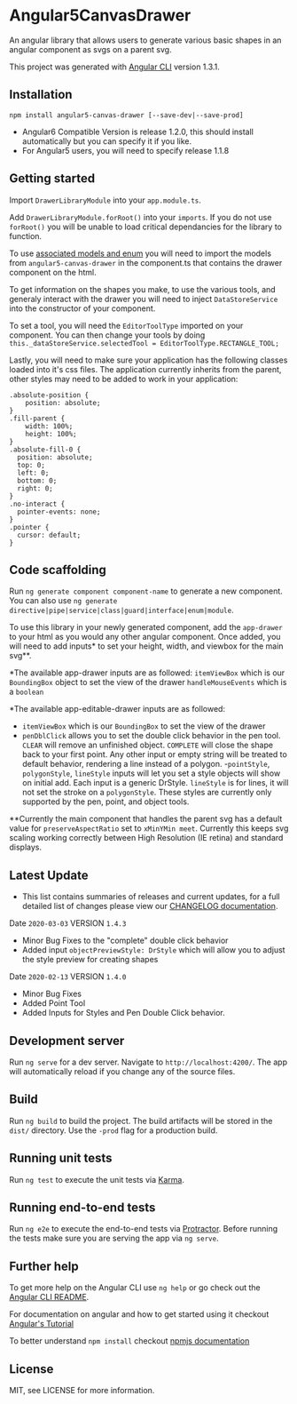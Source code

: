 # Angular5CanvasDrawer

An angular library that allows users to generate various basic shapes in an angular component as svgs on a parent svg.

This project was generated with [Angular CLI](https://github.com/angular/angular-cli) version 1.3.1.

## Installation

`npm install angular5-canvas-drawer [--save-dev|--save-prod]`
- Angular6 Compatible Version is release 1.2.0, this should install automatically but you can specify it if you like.
- For Angular5 users, you will need to specify release 1.1.8

## Getting started

Import `DrawerLibraryModule` into your `app.module.ts`.

Add `DrawerLibraryModule.forRoot()` into your `imports`. If you do not use `forRoot()` you will be unable to load critical dependancies for the library to function.

To use [associated models and enum](https://github.com/shivs25/angular5-canvas-drawer/tree/dev/src/app/drawer/models) you will need to import the models from `angular5-canvas-drawer` in the component.ts that contains the drawer component on the html.

To get information on the shapes you make, to use the various tools, and generaly interact with the drawer you will need to inject `DataStoreService` into the constructor of your component.

To set a tool, you will need the `EditorToolType` imported on your component. You can then change your tools by doing `this._dataStoreService.selectedTool = EditorToolType.RECTANGLE_TOOL;`

Lastly, you will need to make sure your application has the following classes loaded into it's css files. The application currently inherits from the parent, other styles may need to be added to work in your application:

    .absolute-position {
        position: absolute;
    }
    .fill-parent {
        width: 100%;
        height: 100%;
    }
    .absolute-fill-0 {
      position: absolute;
      top: 0;
      left: 0;
      bottom: 0;
      right: 0;
    }
    .no-interact {
      pointer-events: none;
    }
    .pointer {
      cursor: default;
    }

## Code scaffolding

Run `ng generate component component-name` to generate a new component. You can also use `ng generate directive|pipe|service|class|guard|interface|enum|module`.

To use this library in your newly generated component, add the `app-drawer` to your html as you would any other angular component. Once added, you will need to add inputs* to set your height, width, and viewbox for the main svg**.

*The available app-drawer inputs are as followed:
`itemViewBox` which is our `BoundingBox` object to set the view of the drawer
`handleMouseEvents` which is a `boolean`

*The available app-editable-drawer inputs are as followed:
- `itemViewBox` which is our `BoundingBox` to set the view of the drawer
- `penDblClick` allows you to set the double click behavior in the pen tool. `CLEAR` will remove an unfinished object. `COMPLETE` will close the shape back to your first point. Any other input or empty string will be treated to default behavior, rendering a line instead of a polygon.
-`pointStyle`, `polygonStyle`, `lineStyle` inputs will let you set a style objects will show on initial add. Each input is a generic DrStyle. `lineStyle` is for lines, it will not set the stroke on a `polygonStyle`. These styles are currently only supported by the pen, point, and object tools.

**Currently the main component that handles the parent svg has a default value for `preserveAspectRatio` set to `xMinYMin meet`. Currently this keeps svg scaling working correctly between High Resolution (IE retina) and standard displays.

## Latest Update
- This list contains summaries of releases and current updates, for a full detailed list of changes please view our [CHANGELOG documentation](https://github.com/shivs25/angular5-canvas-drawer/blob/master/CHANGELOG). 

Date `2020-03-03` VERSION `1.4.3`
- Minor Bug Fixes to the "complete" double click behavior
- Added input `objectPreviewStyle: DrStyle` which will allow you to adjust the style preview for creating shapes

Date `2020-02-13` VERSION `1.4.0`
- Minor Bug Fixes
- Added Point Tool
- Added Inputs for Styles and Pen Double Click behavior.

## Development server

Run `ng serve` for a dev server. Navigate to `http://localhost:4200/`. The app will automatically reload if you change any of the source files.

## Build

Run `ng build` to build the project. The build artifacts will be stored in the `dist/` directory. Use the `-prod` flag for a production build.

## Running unit tests

Run `ng test` to execute the unit tests via [Karma](https://karma-runner.github.io).

## Running end-to-end tests

Run `ng e2e` to execute the end-to-end tests via [Protractor](http://www.protractortest.org/). Before running the tests make sure you are serving the app via `ng serve`.

## Further help

To get more help on the Angular CLI use `ng help` or go check out the [Angular CLI README](https://github.com/angular/angular-cli/blob/master/README.md).

For documentation on angular and how to get started using it checkout [Angular's Tutorial](https://angular.io/guide/quickstart)

To better understand `npm install` checkout [npmjs documentation](https://docs.npmjs.com/cli/install)

## License

MIT, see LICENSE for more information.
